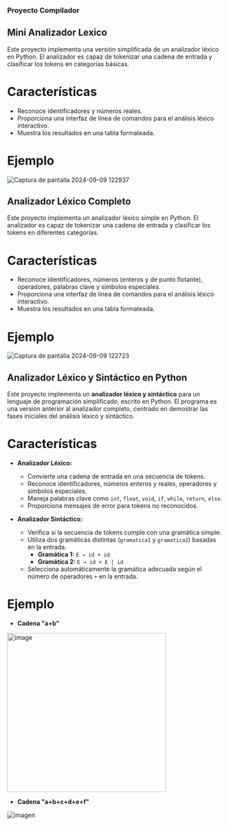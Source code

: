 ### Proyecto Compilador

## Mini Analizador Lexico

Este proyecto implementa una versión simplificada de un analizador léxico en Python. El analizador es capaz de tokenizar una cadena de entrada y clasificar los tokens en categorías básicas.

# Características

- Reconoce identificadores y números reales.
- Proporciona una interfaz de línea de comandos para el análisis léxico interactivo.
- Muestra los resultados en una tabla formateada.

# Ejemplo

![Captura de pantalla 2024-09-09 122937](https://github.com/user-attachments/assets/6471823a-932e-4d6e-8617-14a661660c23)

## Analizador Léxico Completo

Este proyecto implementa un analizador léxico simple en Python. El analizador es capaz de tokenizar una cadena de entrada y clasificar los tokens en diferentes categorías.

# Características

- Reconoce identificadores, números (enteros y de punto flotante), operadores, palabras clave y símbolos especiales.
- Proporciona una interfaz de línea de comandos para el análisis léxico interactivo.
- Muestra los resultados en una tabla formateada.

# Ejemplo

![Captura de pantalla 2024-09-09 122723](https://github.com/user-attachments/assets/c8290065-813f-465c-a9c1-71858c246aaf)

## Analizador Léxico y Sintáctico en Python

Este proyecto implementa un **analizador léxico y sintáctico** para un lenguaje de programación simplificado, escrito en Python. El programa es una versión anterior al analizador completo, centrado en demostrar las fases iniciales del análisis léxico y sintáctico.

# Características

- **Analizador Léxico:**
  - Convierte una cadena de entrada en una secuencia de tokens.
  - Reconoce identificadores, números enteros y reales, operadores y símbolos especiales.
  - Maneja palabras clave como `int`, `float`, `void`, `if`, `while`, `return`, `else`.
  - Proporciona mensajes de error para tokens no reconocidos.

- **Analizador Sintáctico:**
  - Verifica si la secuencia de tokens cumple con una gramática simple.
  - Utiliza dos gramáticas distintas (`gramatica1` y `gramatica2`) basadas en la entrada.
    - **Gramática 1:** `E → id + id`
    - **Gramática 2:** `E → id + E | id`
  - Selecciona automáticamente la gramática adecuada según el número de operadores `+` en la entrada.
 
# Ejemplo

- **Cadena "a+b"**

<img width="369" alt="image" src="https://github.com/user-attachments/assets/876686fa-bb4d-4b70-8bf7-837565ddd0fc">

- **Cadena "a+b+c+d+e+f"**

![imagen](https://github.com/user-attachments/assets/ce9e573e-3125-4b1f-b78c-fe32db40265b)
